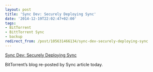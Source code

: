 ```yaml
---
layout: post
title: 'Sync Dev: Securely Deploying Sync'
date: '2014-12-19T22:02:47+02:00'
tags:
- BitTorrent
- BittTorrent Sync
- backup
redirect_from: /post/105631466134/sync-dev-securely-deploying-sync
---
```


[Sync Dev: Securely Deploying Sync](http://blog.bittorrent.com/2014/12/18/sync-dev-securely-deploying-sync/)

BitTorrent’s blog re-posted by Sync article today.
